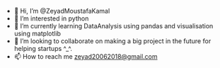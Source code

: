 - 👋 Hi, I’m @ZeyadMoustafaKamal
- 👀 I’m interested in python
- 🌱 I’m currently learning DataAnalysis using pandas and visualisation using matplotlib
- 💞️ I’m looking to collaborate on making a big project in the future for helping startups ^_^.
- 📫 How to reach me zeyad20062018@gmail.com

<!---
ZeyadMoustafaKamal/ZeyadMoustafaKamal is a ✨ special ✨ repository because its `README.md` (this file) appears on your GitHub profile.
You can click the Preview link to take a look at your changes.
--->

